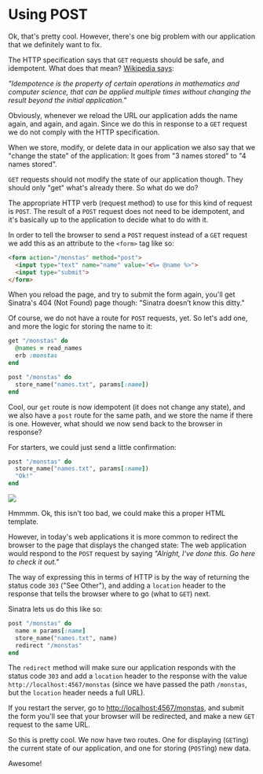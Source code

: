 # Using POST

Ok, that's pretty cool. However, there's one big problem with our application
that we definitely want to fix.

The HTTP specification says that `GET` requests should be safe, and idempotent.
What does that mean? <a href="http://en.wikipedia.org/wiki/Idempotence">Wikipedia says</a>:

*"Idempotence is the property of certain operations in mathematics and computer
science, that can be applied multiple times without changing the result beyond
the initial application."*

Obviously, whenever we reload the URL our application adds the name again, and
again, and again. Since we do this in response to a `GET` request we do not
comply with the HTTP specification.

When we store, modify, or delete data in our application we also say that we
"change the state" of the application: It goes from "3 names stored" to "4
names stored".

`GET` requests should not modify the state of our application though. They
should only "get" what's already there. So what do we do?

The appropriate HTTP verb (request method) to use for this kind of request
is `POST`. The result of a `POST` request does not need to be idempotent,
and it's basically up to the application to decide what to do with it.

In order to tell the browser to send a `POST` request instead of a `GET`
request we add this as an attribute to the `<form>` tag like so:

```html
<form action="/monstas" method="post">
  <input type="text" name="name" value="<%= @name %>">
  <input type="submit">
</form>
```

When you reload the page, and try to submit the form again, you'll get
Sinatra's 404 (Not Found) page though: "Sinatra doesn’t know this ditty."

Of course, we do not have a route for `POST` requests, yet. So let's add
one, and more the logic for storing the name to it:

```ruby
get "/monstas" do
  @names = read_names
  erb :monstas
end

post "/monstas" do
  store_name("names.txt", params[:name])
end
```

Cool, our `get` route is now idempotent (it does not change any state), and we
also have a `post` route for the same path, and we store the name if there is
one. However, what should we now send back to the browser in response?

For starters, we could just send a little confirmation:

```ruby
post "/monstas" do
  store_name("names.txt", params[:name])
  "Ok!"
end
```

<img src="/assets/images/11-storing_data_2.png">

Hmmmm. Ok, this isn't too bad, we could make this a proper HTML template.

However, in today's web applications it is more common to redirect the browser
to the page that displays the changed state: The web application would respond
to the `POST` request by saying *"Alright, I've done this. Go here to check it
out."*

The way of expressing this in terms of HTTP is by the way of returning the
status code `303` ("See Other"), and adding a `location` header to the response
that tells the browser where to go (what to `GET`) next.

Sinatra lets us do this like so:

```ruby
post "/monstas" do
  name = params[:name]
  store_name("names.txt", name)
  redirect "/monstas"
end
```

The `redirect` method will make sure our application responds with the status
code `303` and add a `location` header to the response with the value
`http://localhost:4567/monstas` (since we have passed the path `/monstas`, but the
`location` header needs a full URL).

If you restart the server, go to <a href="http://localhost:4567/monstas">http://localhost:4567/monstas</a>,
and submit the form you'll see that your browser will be redirected, and make
a new `GET` request to the same URL.

So this is pretty cool. We now have two routes. One for displaying (`GET`ing)
the current state of our application, and one for storing (`POST`ing) new data.

Awesome!

